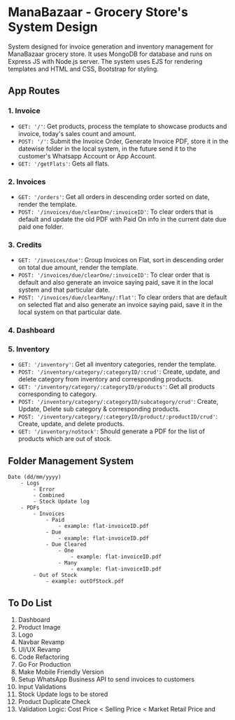 # ManaBazaar - Grocery Store's System Design

System designed for invoice generation and inventory management for ManaBazaar grocery store. It uses MongoDB for database and runs on Express JS with Node.js server. The system uses EJS for rendering templates and HTML and CSS, Bootstrap for styling.

## App Routes

### 1. Invoice

- `GET: '/'`: Get products, process the template to showcase products and invoice, today's sales count and amount.
- `POST: '/'`: Submit the Invoice Order, Generate Invoice PDF, store it in the datewise folder in the local system, in the future send it to the customer's Whatsapp Account or App Account.
- `GET: '/getFlats'`: Gets all flats.

### 2. Invoices

- `GET: '/orders'`: Get all orders in descending order sorted on date, render the template.
- `POST: '/invoices/due/clearOne/:invoiceID'`: To clear orders that is default and update the old PDF with Paid On info in the current date due paid one folder.

### 3. Credits

- `GET: '/invoices/due'`: Group Invoices on Flat, sort in descending order on total due amount, render the template.
- `POST: '/invoices/due/clearOne/:invoiceID'`: To clear order that is default and also generate an invoice saying paid, save it in the local system and that particular date.
- `POST: '/invoices/due/clearMany/:flat'`: To clear orders that are default on selected flat and also generate an invoice saying paid, save it in the local system on that particular date.

### 4. Dashboard

### 5. Inventory

- `GET: '/inventory'`: Get all inventory categories, render the template.
- `POST: '/inventory/category/:categoryID/:crud'`: Create, update, and delete category from inventory and corresponding products.
- `GET: '/inventory/category/:categoryID/products'`: Get all products corresponding to category.
- `POST: '/inventory/category/:categoryID/subcategory/crud'`: Create, Update, Delete sub category & corresponding products.
- `POST: '/inventory/category/:categoryID/product/:productID/crud'`: Create, update, and delete products.
- `GET: '/inventory/noStock'`: Should generate a PDF for the list of products which are out of stock.

## Folder Management System
    Date (dd/mm/yyyy)
        - Logs
            - Error
            - Combined
            - Stock Update log
        - PDFs
            - Invoices
                - Paid
                    - example: flat-invoiceID.pdf
                - Due
                    - example: flat-invoiceID.pdf
                - Due Cleared
                    - One
                        - example: flat-invoiceID.pdf
                    - Many
                        - example: flat-invoiceID.pdf
            - Out of Stock
                - example: outOfStock.pdf


## To Do List

1. Dashboard
2. Product Image
3. Logo
4. Navbar Revamp
5. UI/UX Revamp
6. Code Refactoring
7. Go For Production
8. Make Mobile Friendly Version
9. Setup WhatsApp Business API to send invoices to customers
10. Input Validations
11. Stock Update logs to be stored
12. Product Duplicate Check
13. Validation Logic: Cost Price < Selling Price < Market Retail Price and
